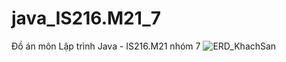 # java_IS216.M21_7
Đồ án môn Lập trình Java - IS216.M21 nhóm 7
![ERD_KhachSan](https://user-images.githubusercontent.com/75101819/161996714-e813823d-30ab-4623-ac5e-a782feed15d4.png)
